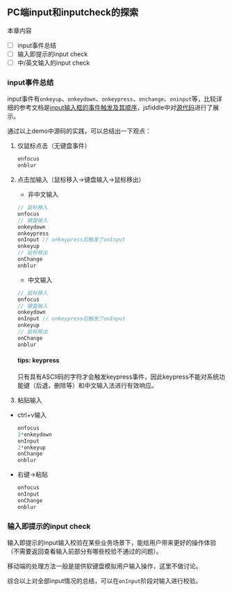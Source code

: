 ## PC端input和inputcheck的探索

本章内容

- [ ] input事件总结
- [ ] 输入即提示的input check
- [ ] 中/英文输入的input check

### input事件总结

input事件有`onkeyup`、`onkeydown`、`onkeypress`、`onchange`、`oninput`等，比较详细的参考文档是[input输入框的事件触发及其顺序](http://www.cnblogs.com/llauser/p/6715409.html)，jsfiddle中对[源代码](https://jsfiddle.net/monaz_/m7cm7n6k/)进行了展示。

通过以上demo中源码的实践，可以总结出一下观点：

1. 仅鼠标点击（无键盘事件）

    ````js
    onfocus
    onblur
    ````
2. 点击加输入（鼠标移入->键盘输入->鼠标移出）
    
    - 非中文输入
    
    ````js
    // 鼠标移入
    onfocus
    // 键盘输入
    onkeydown
    onkeypress
    onInput // onkeypress后触发了onInput
    onkeyup
    // 鼠标移出
    onChange
    onblur
    ````
    
    - 中文输入
    
    ````js
    // 鼠标移入
    onfocus
    // 键盘输入
    onkeydown
    onInput // onkeypress后触发了onInput
    onkeyup
    // 鼠标移出
    onChange
    onblur
    ````
    
    #### tips: keypress
    只有具有ASCII码的字符才会触发keypress事件，因此keypress不能对系统功能键（后退，删除等）和中文输入法进行有效响应。
    
3. 粘贴输入

- ctrl+v输入

    ````js
    onfocus
    2*onkeydown
    onInput
    2*onkeyup
    onChange
    onblur
    ````

- 右键->粘贴

    ````js
    onfocus
    onInput
    onChange
    onblur
    ````
    
### 输入即提示的input check

输入即提示的input输入校验在某些业务场景下，能给用户带来更好的操作体验（不需要返回查看输入前部分有哪些校验不通过的问题）。

移动端的处理方法一般是提供软键盘模拟用户输入操作，这里不做讨论。

综合以上对全部input情况的总结，可以在`onInput`阶段对输入进行校验。









































































